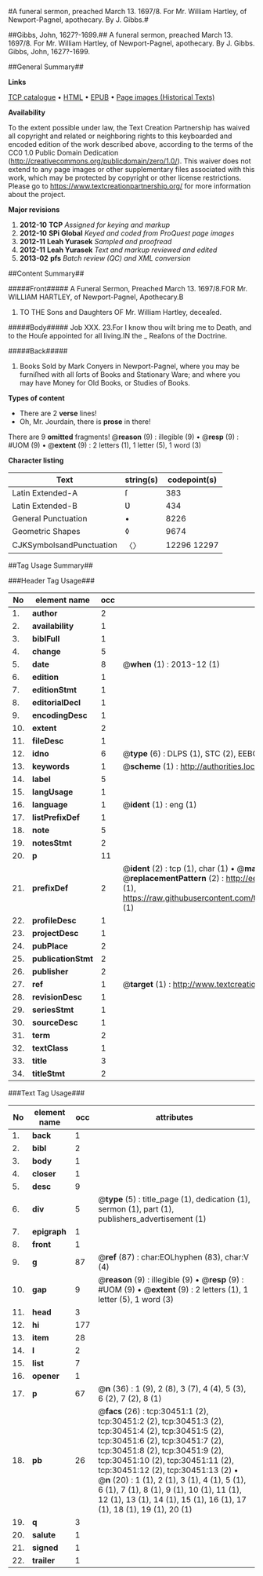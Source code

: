 #A funeral sermon, preached March 13. 1697/8. For Mr. William Hartley, of Newport-Pagnel, apothecary. By J. Gibbs.#

##Gibbs, John, 1627?-1699.##
A funeral sermon, preached March 13. 1697/8. For Mr. William Hartley, of Newport-Pagnel, apothecary. By J. Gibbs.
Gibbs, John, 1627?-1699.

##General Summary##

**Links**

[TCP catalogue](http://www.ota.ox.ac.uk/tcp/)  • 
[HTML](http://tei.it.ox.ac.uk/tcp/Texts-HTML/free/A42/A42697.html)  • 
[EPUB](http://tei.it.ox.ac.uk/tcp/Texts-EPUB/free/A42/A42697.epub) • 
[Page images (Historical Texts)](https://historicaltexts.jisc.ac.uk/eebo-99826059e)

**Availability**

To the extent possible under law, the Text Creation Partnership has waived all copyright and related or neighboring rights to this keyboarded and encoded edition of the work described above, according to the terms of the CC0 1.0 Public Domain Dedication (http://creativecommons.org/publicdomain/zero/1.0/). This waiver does not extend to any page images or other supplementary files associated with this work, which may be protected by copyright or other license restrictions. Please go to https://www.textcreationpartnership.org/ for more information about the project.

**Major revisions**

1. __2012-10__ __TCP__ *Assigned for keying and markup*
1. __2012-10__ __SPi Global__ *Keyed and coded from ProQuest page images*
1. __2012-11__ __Leah Yurasek__ *Sampled and proofread*
1. __2012-11__ __Leah Yurasek__ *Text and markup reviewed and edited*
1. __2013-02__ __pfs__ *Batch review (QC) and XML conversion*

##Content Summary##

#####Front#####
A Funeral Sermon, Preached March 13. 1697/8.FOR Mr. WILLIAM HARTLEY, of Newport-Pagnel, Apothecary.B
1. TO THE Sons and Daughters OF Mr. William Hartley, deceaſed.

#####Body#####
Job XXX. 23.For I know thou wilt bring me to Death, and to the Houſe appointed for all living.IN the
    _ Reaſons of the Doctrine.

#####Back#####

1. Books Sold by Mark Conyers in Newport-Pagnel, where you may be furniſhed with all ſorts of Books and Stationary Ware; and where you may have Money for Old Books, or Studies of Books.

**Types of content**

  * There are 2 **verse** lines!
  * Oh, Mr. Jourdain, there is **prose** in there!

There are 9 **omitted** fragments! 
 @__reason__ (9) : illegible (9)  •  @__resp__ (9) : #UOM (9)  •  @__extent__ (9) : 2 letters (1), 1 letter (5), 1 word (3)

**Character listing**


|Text|string(s)|codepoint(s)|
|---|---|---|
|Latin Extended-A|ſ|383|
|Latin Extended-B|Ʋ|434|
|General Punctuation|•|8226|
|Geometric Shapes|◊|9674|
|CJKSymbolsandPunctuation|〈〉|12296 12297|

##Tag Usage Summary##

###Header Tag Usage###

|No|element name|occ|attributes|
|---|---|---|---|
|1.|__author__|2||
|2.|__availability__|1||
|3.|__biblFull__|1||
|4.|__change__|5||
|5.|__date__|8| @__when__ (1) : 2013-12 (1)|
|6.|__edition__|1||
|7.|__editionStmt__|1||
|8.|__editorialDecl__|1||
|9.|__encodingDesc__|1||
|10.|__extent__|2||
|11.|__fileDesc__|1||
|12.|__idno__|6| @__type__ (6) : DLPS (1), STC (2), EEBO-CITATION (1), PROQUEST (1), VID (1)|
|13.|__keywords__|1| @__scheme__ (1) : http://authorities.loc.gov/ (1)|
|14.|__label__|5||
|15.|__langUsage__|1||
|16.|__language__|1| @__ident__ (1) : eng (1)|
|17.|__listPrefixDef__|1||
|18.|__note__|5||
|19.|__notesStmt__|2||
|20.|__p__|11||
|21.|__prefixDef__|2| @__ident__ (2) : tcp (1), char (1)  •  @__matchPattern__ (2) : ([0-9\-]+):([0-9IVX]+) (1), (.+) (1)  •  @__replacementPattern__ (2) : http://eebo.chadwyck.com/downloadtiff?vid=$1&page=$2 (1), https://raw.githubusercontent.com/textcreationpartnership/Texts/master/tcpchars.xml#$1 (1)|
|22.|__profileDesc__|1||
|23.|__projectDesc__|1||
|24.|__pubPlace__|2||
|25.|__publicationStmt__|2||
|26.|__publisher__|2||
|27.|__ref__|1| @__target__ (1) : http://www.textcreationpartnership.org/docs/. (1)|
|28.|__revisionDesc__|1||
|29.|__seriesStmt__|1||
|30.|__sourceDesc__|1||
|31.|__term__|2||
|32.|__textClass__|1||
|33.|__title__|3||
|34.|__titleStmt__|2||


###Text Tag Usage###

|No|element name|occ|attributes|
|---|---|---|---|
|1.|__back__|1||
|2.|__bibl__|2||
|3.|__body__|1||
|4.|__closer__|1||
|5.|__desc__|9||
|6.|__div__|5| @__type__ (5) : title_page (1), dedication (1), sermon (1), part (1), publishers_advertisement (1)|
|7.|__epigraph__|1||
|8.|__front__|1||
|9.|__g__|87| @__ref__ (87) : char:EOLhyphen (83), char:V (4)|
|10.|__gap__|9| @__reason__ (9) : illegible (9)  •  @__resp__ (9) : #UOM (9)  •  @__extent__ (9) : 2 letters (1), 1 letter (5), 1 word (3)|
|11.|__head__|3||
|12.|__hi__|177||
|13.|__item__|28||
|14.|__l__|2||
|15.|__list__|7||
|16.|__opener__|1||
|17.|__p__|67| @__n__ (36) : 1 (9), 2 (8), 3 (7), 4 (4), 5 (3), 6 (2), 7 (2), 8 (1)|
|18.|__pb__|26| @__facs__ (26) : tcp:30451:1 (2), tcp:30451:2 (2), tcp:30451:3 (2), tcp:30451:4 (2), tcp:30451:5 (2), tcp:30451:6 (2), tcp:30451:7 (2), tcp:30451:8 (2), tcp:30451:9 (2), tcp:30451:10 (2), tcp:30451:11 (2), tcp:30451:12 (2), tcp:30451:13 (2)  •  @__n__ (20) : 1 (1), 2 (1), 3 (1), 4 (1), 5 (1), 6 (1), 7 (1), 8 (1), 9 (1), 10 (1), 11 (1), 12 (1), 13 (1), 14 (1), 15 (1), 16 (1), 17 (1), 18 (1), 19 (1), 20 (1)|
|19.|__q__|3||
|20.|__salute__|1||
|21.|__signed__|1||
|22.|__trailer__|1||
